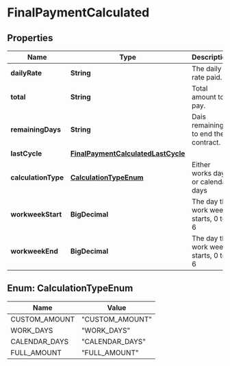 

# FinalPaymentCalculated


## Properties

| Name | Type | Description | Notes |
|------------ | ------------- | ------------- | -------------|
|**dailyRate** | **String** | The daily rate paid. |  |
|**total** | **String** | Total amount to pay. |  |
|**remainingDays** | **String** | Dais remaining to end the contract. |  |
|**lastCycle** | [**FinalPaymentCalculatedLastCycle**](FinalPaymentCalculatedLastCycle.md) |  |  |
|**calculationType** | [**CalculationTypeEnum**](#CalculationTypeEnum) | Either works days or calendar days |  |
|**workweekStart** | **BigDecimal** | The day the work week starts, 0 to 6 |  |
|**workweekEnd** | **BigDecimal** | The day the work week starts, 0 to 6 |  |



## Enum: CalculationTypeEnum

| Name | Value |
|---- | -----|
| CUSTOM_AMOUNT | &quot;CUSTOM_AMOUNT&quot; |
| WORK_DAYS | &quot;WORK_DAYS&quot; |
| CALENDAR_DAYS | &quot;CALENDAR_DAYS&quot; |
| FULL_AMOUNT | &quot;FULL_AMOUNT&quot; |



